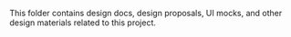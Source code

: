 This folder contains design docs, design proposals, UI mocks, and other design
materials related to this project.
